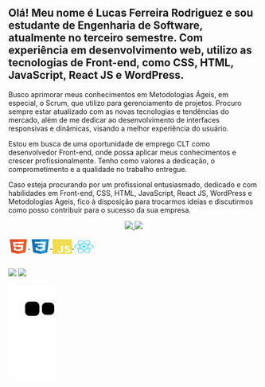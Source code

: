 ## Olá! Meu nome é Lucas Ferreira Rodriguez e sou estudante de Engenharia de Software, atualmente no terceiro semestre. Com experiência em desenvolvimento web, utilizo as tecnologias de Front-end, como CSS, HTML, JavaScript, React JS e WordPress.

Busco aprimorar meus conhecimentos em Metodologias Ágeis, em especial, o Scrum, que utilizo para gerenciamento de projetos. Procuro sempre estar atualizado com as novas tecnologias e tendências do mercado, além de me dedicar ao desenvolvimento de interfaces responsivas e dinâmicas, visando a melhor experiência do usuário.

Estou em busca de uma oportunidade de emprego CLT como desenvolvedor Front-end, onde possa aplicar meus conhecimentos e crescer profissionalmente. Tenho como valores a dedicação, o comprometimento e a qualidade no trabalho entregue.

Caso esteja procurando por um profissional entusiasmado, dedicado e com habilidades em Front-end, CSS, HTML, JavaScript, React JS, WordPress e Metodologias Ágeis, fico à disposição para trocarmos ideias e discutirmos como posso contribuir para o sucesso da sua empresa.
<div align="center">
  <a href="https://github.com/LucasFRodriguez">
  <img height="180em"  src="https://github-readme-stats.vercel.app/api?username=LucasFRodriguez&show_icons=true&theme=dark&include_all_commits=true&count_private=true"/>
  <img height="180em" src="https://github-readme-stats.vercel.app/api/top-langs/?username=LucasFRodriguez&layout=compact&langs_count=7&theme=dark"/>
</div>
  
  <div style="display: inline_block"><br>
  <img align="center" alt="Lucas-HTML" height="30" width="40" src="https://raw.githubusercontent.com/devicons/devicon/master/icons/html5/html5-original.svg">
  <img align="center" alt="Lucas-CSS" height="30" width="40" src="https://raw.githubusercontent.com/devicons/devicon/master/icons/css3/css3-original.svg">
  <img align="center" alt="Lucas-Js" height="30" width="40" src="https://raw.githubusercontent.com/devicons/devicon/master/icons/javascript/javascript-plain.svg">
  <img align="center" alt="Lucas-React" height="30" width="40" src="https://raw.githubusercontent.com/devicons/devicon/master/icons/react/react-original.svg">
</div>
  
  ##
  
<div> 
  <a href="https://www.instagram.com/olucasrodriguez/" target="_blank"><img src="https://img.shields.io/badge/-Instagram-%23E4405F?style=for-the-badge&logo=instagram&logoColor=white" target="_blank"></a>
  <a href="https://www.linkedin.com/in/lucas-ferreira-rodriguez-73133723a/" target="_blank"><img src="https://img.shields.io/badge/-LinkedIn-%230077B5?style=for-the-badge&logo=linkedin&logoColor=white" target="_blank"></a>
  
  ![Snake animation](https://github.com/LucasFRodriguez/LucasFRodriguez/blob/output/github-contribution-grid-snake.svg)
  
</div>
